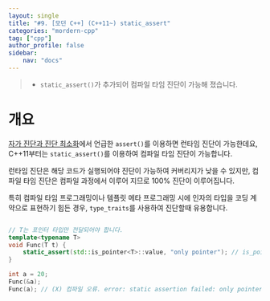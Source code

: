 ```yaml
---
layout: single
title: "#9. [모던 C++] (C++11~) static_assert"
categories: "mordern-cpp"
tag: ["cpp"]
author_profile: false
sidebar: 
    nav: "docs"
---
```


> * `static_assert()`가 추가되어 컴파일 타임 진단이 가능해 졌습니다.

# 개요

[자가 진단과 진단 최소화](https://tango1202.github.io/classic-cpp-exception/classic-cpp-exception-diagonostics/)에서 언급한 `assert()`를 이용하면 런타임 진단이 가능한데요, C++11부터는 `static_assert()`를 이용하여 컴파일 타임 진단이 가능합니다.

런타임 진단은 해당 코드가 실행되어야 진단이 가능하여 커버리지가 낮을 수 있지만, 컴파일 타임 진단은 컴파일 과정에서 이루어 지므로 100% 진단이 이루어집니다. 

특히 컴파일 타임 프로그래밍이나 템플릿 메타 프로그래밍 시에 인자의 타입을 코딩 계약으로 표현하기 힘든 경우,  `type_traits`를 사용하여 진단할때 유용합니다.

```cpp

// T는 포인터 타입만 전달되어야 합니다.
template<typename T>
void Func(T t) { 
    static_assert(std::is_pointer<T>::value, "only pointer"); // is_pointer는 C++11에 추가된 type_traits
}

int a = 20;
Func(&a);
Func(a); // (X) 컴파일 오류. error: static assertion failed: only pointer
```

